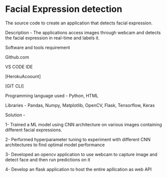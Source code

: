 # Facial Expression detection
The source code to create an application that detects facial expression.

Description - The applications access images through webcam and detects the facial expression in real-time and labels it.

Software and tools requirement

Github.com

VS CODE IDE

[HerokuAcoount]

[GIT CLI]

Programming language used - Python, HTML

Libraries - Pandas, Numpy, Matplotlib, OpenCV, Flask, Tensorflow, Keras

Solution -

1- Trained a ML model using CNN architecture on various images containing different facial expressions.

2- Performed hyperparameter tuning to experiment with different CNN architectures to find optimal model performance

3- Developed an opencv application to use webcam to capture image and detect face and then run predictions on it

4- Develop an flask application to host the entire apllication as web API
